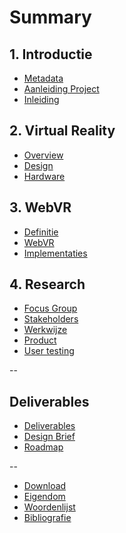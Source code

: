 # Summary 

## 1. Introductie
* [Metadata](README.md)
* [Aanleiding Project](introduction/PROJECT.md)
* [Inleiding](introduction/INTRODUCTION.md)

## 2. Virtual Reality
* [Overview](research/VR-OVERVIEW.md)
* [Design](research/VR-DESIGN.md)
* [Hardware](research/HARDWARE.md)

## 3. WebVR
* [Definitie](webvr/OVERVIEW.md)
* [WebVR](webvr/TECH.md)
* [Implementaties](webvr/IMPLEMENTATION.md)

## 4. Research
* [Focus Group]()
* [Stakeholders]()
* [Werkwijze]()
* [Product]()
* [User testing]()

--

## Deliverables
* [Deliverables](/deliverables/README.md)
* [Design Brief](/deliverables/DESIGN-BRIEF.md)
* [Roadmap](/deliverables/ROADMAP.md) 

--

* [Download](misc/DOWNLOAD.md)
* [Eigendom](misc/LICENSING.md)
* [Woordenlijst](misc/GLOSSARY.md)
* [Bibliografie](misc/LITERATURE.md)
